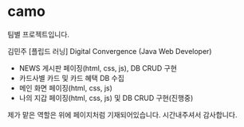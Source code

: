 # camo

팀별 프로젝트입니다.

김민주
[플립드 러닝] Digital Convergence (Java Web Developer)
 - NEWS 게시판 페이징(html, css, js), DB CRUD 구현
 - 카드사별 카드 및 카드 혜택 DB 수집
 - 메인 화면 페이징(html, css, js) 
 - 나의 지갑 페이징(html, css, js) 및 DB CRUD 구현(진행중)

제가 맡은 역할은 위에 페이지처럼 기재되어있습니다.
시간내주셔서 감사합니다.
